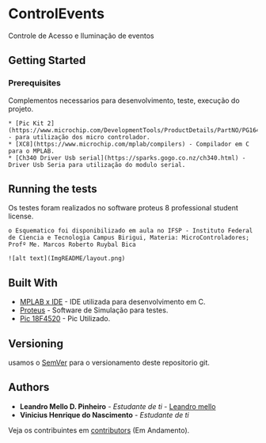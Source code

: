 # ControlEvents
 Controle de Acesso e Iluminação de eventos



## Getting Started

### Prerequisites

Complementos necessarios para desenvolvimento, teste, execução do projeto.

```
* [Pic Kit 2](https://www.microchip.com/DevelopmentTools/ProductDetails/PartNO/PG164120) - para utilização dos micro controlador.
* [XC8](https://www.microchip.com/mplab/compilers) - Compilador em C para o MPLAB.
* [Ch340 Driver Usb serial](https://sparks.gogo.co.nz/ch340.html) - Driver Usb Seria para utilização do modulo serial.
```

## Running the tests

Os testes foram realizados no software proteus 8 professional student license.
```
o Esquematico foi disponibilizado em aula no IFSP - Instituto Federal de Ciencia e Tecnologia Campus Birigui, Materia: MicroControladores; Profº Me. Marcos Roberto Ruybal Bica

![alt text](ImgREADME/layout.png)
```



## Built With

* [MPLAB x IDE](https://www.microchip.com/mplab/mplab-x-ide) - IDE utilizada para desenvolvimento em C.
* [Proteus](https://www.labcenter.com/downloads/) - Software de Simulação para testes.
* [Pic 18F4520](https://www.alldatasheet.com/view.jsp?Searchword=Pic18f4520&gclid=CjwKCAiAlajvBRB_EiwA4vAqiHpbQ9usqROLfInij2HlrqZqLX8jHX6AsShH-op5E_mqg12qzVncGhoC3jsQAvD_BwE)  - Pic Utilizado.



## Versioning

usamos o  [SemVer](http://semver.org/) para o versionamento deste repositorio git.

## Authors

* **Leandro Mello D. Pinheiro** - *Estudante de ti* - [Leandro mello](https://github.com/LeandroMDPinheiro)
* **Vinicius Henrique do Nascimento** - *Estudante de ti*

Veja os contribuintes em  [contributors](https://github.com/your/project/contributors) (Em Andamento).

